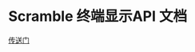 # Scramble 终端显示API 文档

[传送门](https://ookamitai.github.io/blogspaces/raw/scramble/scramble/index.html)